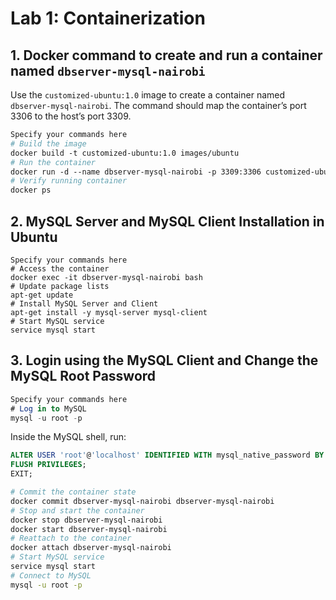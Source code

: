 # Lab 1: Containerization

## 1. Docker command to create and run a container named `dbserver-mysql-nairobi`

Use the `customized-ubuntu:1.0` image to create a container named `dbserver-mysql-nairobi`. The command should map the container’s port 3306 to the host’s port 3309.

```dockerfile
Specify your commands here
# Build the image
docker build -t customized-ubuntu:1.0 images/ubuntu
# Run the container
docker run -d --name dbserver-mysql-nairobi -p 3309:3306 customized-ubuntu:1.0 tail -f /dev/null
# Verify running container 
docker ps
```

## 2. MySQL Server and MySQL Client Installation in Ubuntu

```shell
Specify your commands here
# Access the container
docker exec -it dbserver-mysql-nairobi bash
# Update package lists
apt-get update
# Install MySQL Server and Client
apt-get install -y mysql-server mysql-client
# Start MySQL service
service mysql start
```

## 3. Login using the MySQL Client and Change the MySQL Root Password

```sql
Specify your commands here
# Log in to MySQL
mysql -u root -p
```
Inside the MySQL shell, run:

```sql
ALTER USER 'root'@'localhost' IDENTIFIED WITH mysql_native_password BY '5trathmore';
FLUSH PRIVILEGES;
EXIT;
```
```sh
# Commit the container state
docker commit dbserver-mysql-nairobi dbserver-mysql-nairobi
# Stop and start the container
docker stop dbserver-mysql-nairobi
docker start dbserver-mysql-nairobi
# Reattach to the container
docker attach dbserver-mysql-nairobi
# Start MySQL service
service mysql start
# Connect to MySQL
mysql -u root -p
```



